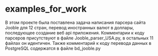 # examples_for_work
В этом проекте была поставлена задача написания парсера сайта Jooble для 12 стран, перевод иностранных валют в доллары, последующее создание веб api приложения. 
Комментарии к коду парсеров присутствуют в файле Jooble_parser_USA.py, в остальных 11 файлах он идентичен. Также комментарий к коду перевода данных в PostgreSQL содержатся в файле bd_jooble.py
